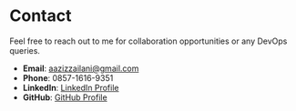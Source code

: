 # Contact

Feel free to reach out to me for collaboration opportunities or any DevOps queries.

- **Email**: [aazizzailani@gmail.com](mailto:aazizzailani@gmail.com)
- **Phone**: 0857-1616-9351
- **LinkedIn**: [LinkedIn Profile](https://linkedin.com/in/aazizzailani)
- **GitHub**: [GitHub Profile](https://github.com/azizzailani)
